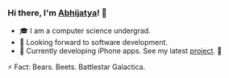 ### Hi there, I'm <a href="https://www.linkedin.com/in/abhijatyagupta/">Abhijatya</a>! 👋
<ul>
  <li>🎓 I am a computer science undergrad.</li>
  <li>🤔 Looking forward to software development.</li>
  <li>📱 Currently developing iPhone apps. See my latest <a href="https://github.com/abhijatyagupta/newsApp-iOS">project</a>. 👀</li>
</ul>

⚡ Fact: Bears. Beets. Battlestar Galactica.

<!--
**abhijatyagupta/abhijatyagupta** is a ✨ _special_ ✨ repository because its `README.md` (this file) appears on your GitHub profile.

Here are some ideas to get you started:

- 🔭 I’m currently working on ...
- 🌱 I’m currently learning ...
- 👯 I’m looking to collaborate on ...
- 🤔 I’m looking for help with ...
- 💬 Ask me about ...
- 📫 How to reach me: ...
- 😄 Pronouns: ...
- ⚡ Fun fact: ...
-->
